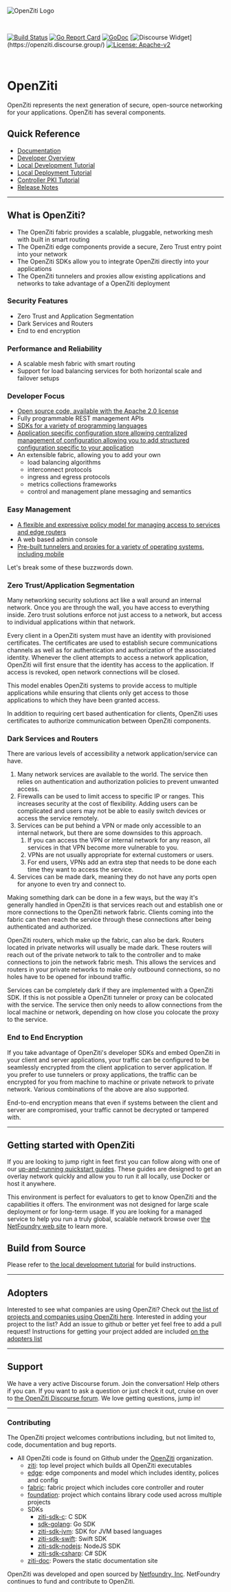 ![OpenZiti Logo](https://raw.githubusercontent.com/openziti/ziti-doc/main/docusaurus/static/img/ziti-logo-dark.svg)

<br>

[![Build Status](https://github.com/cosmic-cloak/ztna/actions/workflows/main.yml/badge.svg?query=branch%3Arelease-next)](https://github.com/cosmic-cloak/ztna/actions/workflows/main.yml?query=branch%3Arelease-next)
[![Go Report Card](https://goreportcard.com/badge/github.com/cosmic-cloak/ztna)](https://goreportcard.com/report/github.com/cosmic-cloak/ztna)
[![GoDoc](https://godoc.org/github.com/cosmic-cloak/ztna?status.svg)](https://pkg.go.dev/github.com/cosmic-cloak/ztna)
[![Discourse Widget](https://img.shields.io/badge/join-us%20on%20discourse-gray.svg?longCache=true&logo=discourse&colorB=brightgreen")](https://openziti.discourse.group/)
[![License: Apache-v2](https://img.shields.io/badge/License-Apache--2.0-yellow.svg)](LICENSE)

<br>

# OpenZiti

OpenZiti represents the next generation of secure, open-source networking for your applications. OpenZiti has several components.

## Quick Reference

* [Documentation](https://openziti.io/docs/learn/introduction/)
* [Developer Overview](./doc/001-overview.md)
* [Local Development Tutorial](./doc/002-local-dev.md)
* [Local Deployment Tutorial](./doc/003-local-deploy.md)
* [Controller PKI Tutorial](./doc/004-controller-pki.md)
* [Release Notes](./CHANGELOG.md)

---

## What is OpenZiti?

* The OpenZiti fabric provides a scalable, pluggable, networking mesh with built in smart routing
* The OpenZiti edge components provide a secure, Zero Trust entry point into your network
* The OpenZiti SDKs allow you to integrate OpenZiti directly into your applications
* The OpenZiti tunnelers and proxies allow existing applications and networks to take advantage of a OpenZiti deployment

### Security Features

* Zero Trust and Application Segmentation
* Dark Services and Routers
* End to end encryption

### Performance and Reliability

* A scalable mesh fabric with smart routing
* Support for load balancing services for both horizontal scale and failover setups

### Developer Focus

* [Open source code, available with the Apache 2.0 license](https://github.com/openziti)
* Fully programmable REST management APIs
* [SDKs for a variety of programming languages](https://openziti.io/docs/reference/developer/sdk)
* [Application specific configuration store allowing centralized management of configuration allowing you to add structured configuration specific to your application](https://openziti.io/docs/learn/core-concepts/config-store/overview)
* An extensible fabric, allowing you to add your own
  * load balancing algorithms
  * interconnect protocols
  * ingress and egress protocols
  * metrics collections frameworks
  * control and management plane messaging and semantics

### Easy Management

* [A flexible and expressive policy model for managing access to services and edge routers](https://openziti.io/docs/learn/core-concepts/security/authorization/policies/overview)
* A web based admin console
* [Pre-built tunnelers and proxies for a variety of operating systems, including mobile](https://openziti.io/docs/reference/tunnelers)

Let's break some of these buzzwords down.

### Zero Trust/Application Segmentation

Many networking security solutions act like a wall around an internal network. Once you are through the wall, you have access to everything inside. Zero trust solutions enforce not just access to a network, but access to individual applications within that network.

Every client in a OpenZiti system must have an identity with provisioned certificates. The certificates are used to establish secure communications channels as well as for authentication and authorization of the associated identity. Whenever the client attempts to access a network application, OpenZiti will first ensure that the identity has access to the application. If access is revoked, open network connections will be closed.

This model enables OpenZiti systems to provide access to multiple applications while ensuring that clients only get access to those applications to which they have been granted access.

In addition to requiring cert based authentication for clients, OpenZiti uses certificates to authorize communication between OpenZiti components.

### Dark Services and Routers

There are various levels of accessibility a network application/service can have.

1. Many network services are available to the world. The service then relies on authentication and authorization policies to prevent unwanted access.
1. Firewalls can be used to limit access to specific IP or ranges. This increases security at the cost of flexibility. Adding users can be complicated and users may not be able to easily switch devices or access the service remotely.
1. Services can be put behind a VPN or made only accessible to an internal network, but there are some downsides to this approach.
    1. If you can access the VPN or internal network for any reason, all services in that VPN become more vulnerable to you.
    1. VPNs are not usually appropriate for external customers or users.
    1. For end users, VPNs add an extra step that needs to be done each time they want to access the service.
1. Services can be made dark, meaning they do not have any ports open for anyone to even try and connect to.

Making something dark can be done in a few ways, but the way it's generally handled in OpenZiti is that services reach out and establish one or more connections to the OpenZiti network fabric. Clients coming into the fabric can then reach the service through these connections after being authenticated and authorized.

OpenZiti routers, which make up the fabric, can also be dark. Routers located in private networks will usually be made dark. These routers will reach out of the private network to talk to the controller and to make connections to join the network fabric mesh. This allows the services and routers in your private networks to make only outbound connections, so no holes have to be opened for inbound traffic.

Services can be completely dark if they are implemented with a OpenZiti SDK. If this is not possible a OpenZiti tunneler or proxy can be colocated with the service. The service then only needs to allow connections from the local machine or network, depending on how close you colocate the proxy to the service.

### End to End Encryption

If you take advantage of OpenZiti's developer SDKs and embed OpenZiti in your client and server applications, your traffic can be configured to be seamlessly encrypted from the client application to server application. If you prefer to use tunnelers or proxy applications, the traffic can be encrypted for you from machine to machine or private network to private network. Various combinations of the above are also supported.

End-to-end encryption means that even if systems between the client and server are compromised, your traffic cannot be decrypted or tampered with.

---

## Getting started with OpenZiti

If you are looking to jump right in feet first you can follow along with one of our [up-and-running quickstart
guides](https://openziti.io/docs/learn/quickstarts/). These guides are designed to get an
overlay network quickly and allow you to run it all locally, use Docker or host it anywhere.

This environment is perfect for evaluators to get to know OpenZiti and the capabilities it offers.  The environment was not
designed for large scale deployment or for long-term usage. If you are looking for a managed service to help you run a
truly global, scalable network browse over [the NetFoundry web site](https://netfoundry.io) to learn more.

## Build from Source

Please refer to [the local development tutorial](./doc/002-local-dev.md) for build instructions.

---

## Adopters

Interested to see what companies are using OpenZiti? Check out [the list of projects and companies using OpenZiti here](./ADOPTERS.md).
Interested in adding your project to the list? Add an issue to github or better yet feel free to add a pull request! Instructions for
getting your project added are included [on the adopters list](./ADOPTERS.md)

---

## Support

We have a very active Discourse forum. Join the conversation! Help others if you can. If you want to ask a question or just check it out,
cruise on over to [the OpenZiti Discourse forum](https://openziti.discourse.group/). We love getting questions, jump in!

---

### Contributing

The OpenZiti project welcomes contributions including, but not limited to, code, documentation and bug reports.

* All OpenZiti code is found on Github under the [OpenZiti](https://github.com/openziti) organization. 
  * [ziti](https://github.com/cosmic-cloak/ztna): top level project which builds all OpenZiti executables
  * [edge](https://github.com/openziti/edge): edge components and model which includes identity, polices and config 
  * [fabric](https://github.com/openziti/fabric): fabric project which includes core controller and router
  * [foundation](https://github.com/openziti/foundation): project which contains library code used across multiple projects
  * SDKs
    * [ziti-sdk-c](https://github.com/openziti/ziti-sdk-c): C SDK
    * [sdk-golang](https://github.com/openziti/sdk-golang): Go SDK
    * [ziti-sdk-jvm](https://github.com/openziti/ziti-sdk-jvm): SDK for JVM based languages
    * [ziti-sdk-swift](https://github.com/openziti/ziti-sdk-swift): Swift SDK
    * [ziti-sdk-nodejs](https://github.com/openziti/ziti-sdk-nodejs): NodeJS SDK
    * [ziti-sdk-csharp](https://github.com/openziti/ziti-sdk-csharp): C# SDK
  * [ziti-doc](https://github.com/openziti/ziti-doc): Powers the static documentation site

OpenZiti was developed and open sourced by [Netfoundry, Inc](https://netfoundry.io). NetFoundry continues to fund and 
contribute to OpenZiti.
